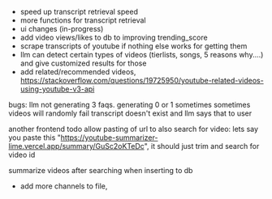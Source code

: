 -  speed up transcript retrieval speed
-  more functions for transcript retrieval
- ui changes (in-progress)
-  add video views/likes to db to improving trending_score 
- scrape transcripts of youtube if nothing else works for getting them
- llm can detect certain types of videos (tierlists, songs, 5 reasons why....) and give customized results for those
- add related/recommended videos, https://stackoverflow.com/questions/19725950/youtube-related-videos-using-youtube-v3-api

bugs:
llm not generating 3 faqs. generating 0 or 1 sometimes
sometimes videos will randomly fail
transcript doesn't exist and llm says that to user


another frontend todo
allow pasting of url to also search for video:
lets say you paste this "https://youtube-summarizer-lime.vercel.app/summary/GuSc2oKTeDc", it should just trim and search for video id


summarize videos after searching when inserting to db


- add more channels to file, 
